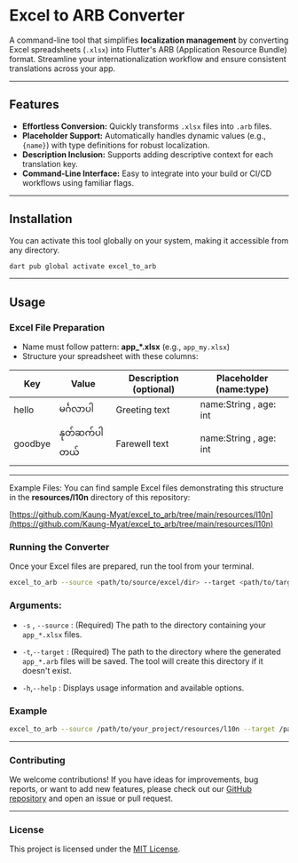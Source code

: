 # Excel to ARB Converter

A command-line tool that simplifies **localization management** by converting Excel spreadsheets (`.xlsx`) into Flutter's ARB (Application Resource Bundle) format. Streamline your internationalization workflow and ensure consistent translations across your app.

---

## Features

* **Effortless Conversion:** Quickly transforms `.xlsx` files into `.arb` files.
* **Placeholder Support:** Automatically handles dynamic values (e.g., `{name}`) with type definitions for robust localization.
* **Description Inclusion:** Supports adding descriptive context for each translation key.
* **Command-Line Interface:** Easy to integrate into your build or CI/CD workflows using familiar flags.

---

## Installation

You can activate this tool globally on your system, making it accessible from any directory.

```bash
dart pub global activate excel_to_arb
```
---

## Usage
### Excel File Preparation
- Name must follow pattern: **app_*.xlsx** (e.g., `app_my.xlsx`)
- Structure your spreadsheet with these columns:
   
| Key     | Value       | Description (optional) | Placeholder (name:type) |
|---------|-------------|------------------------|------------------------|
| hello   | မင်္ဂလာပါ  | Greeting text         | name:String , age: int |
| goodbye | နုတ်ဆက်ပါတယ် | Farewell text         | name:String , age: int |

---

Example Files: You can find sample Excel files demonstrating this structure in the **resources/l10n** directory of this repository:

[https://github.com/Kaung-Myat/excel_to_arb/tree/main/resources/l10n](https://github.com/Kaung-Myat/excel_to_arb/tree/main/resources/l10n)

### Running the Converter
Once your Excel files are prepared, run the tool from your terminal.

``` bash
excel_to_arb --source <path/to/source/excel/dir> --target <path/to/target/arb/dir>
```
### Arguments:
- ``` -s ``` , ```--source``` : (Required) The path to the directory containing your ```app_*.xlsx``` files.

- ```-t```,```--target``` : (Required) The path to the directory where the generated ```app_*.arb``` files will be saved. The tool will create this directory if it doesn't exist.

- ```-h```,```--help``` : Displays usage information and available options.

### Example
```bash
excel_to_arb --source /path/to/your_project/resources/l10n --target /path/to/your_project/config/l10n
```
---

### Contributing
We welcome contributions! If you have ideas for improvements, bug reports, or want to add new features, please check out our [GitHub repository](https://github.com/Kaung-Myat/excel_to_arb) and open an issue or pull request.

---

### License
This project is licensed under the [MIT License](https://opensource.org/license/MIT).


